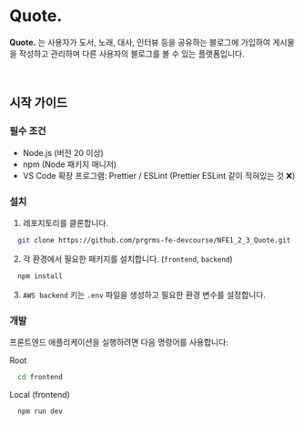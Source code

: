 # Quote.

**Quote.** 는 사용자가 도서, 노래, 대사, 인터뷰 등을 공유하는 블로그에 가입하여 게시물을 작성하고 관리하며 다른 사용자의 블로그를 볼 수 있는 플랫폼입니다.

<br/>

## 시작 가이드

### 필수 조건

- Node.js (버전 20 이상)
- npm (Node 패키지 매니저)
- VS Code 확장 프로그램: Prettier / ESLint (Prettier ESLint 같이 적혀있는 것 ❌)
### 설치

1. 레포지토리를 클론합니다.

```bash
  git clone https://github.com/prgrms-fe-devcourse/NFE1_2_3_Quote.git
```

2. 각 환경에서 필요한 패키지를 설치합니다. (`frontend`, `backend`)

```bash
  npm install
```

3. `AWS backend` 키는 `.env` 파일을 생성하고 필요한 환경 변수를 설정합니다. 

### 개발


프론트엔드 애플리케이션을 실행하려면 다음 명령어를 사용합니다:

Root

```bash
  cd frontend
```

Local (frontend)

```bash
  npm run dev
```
